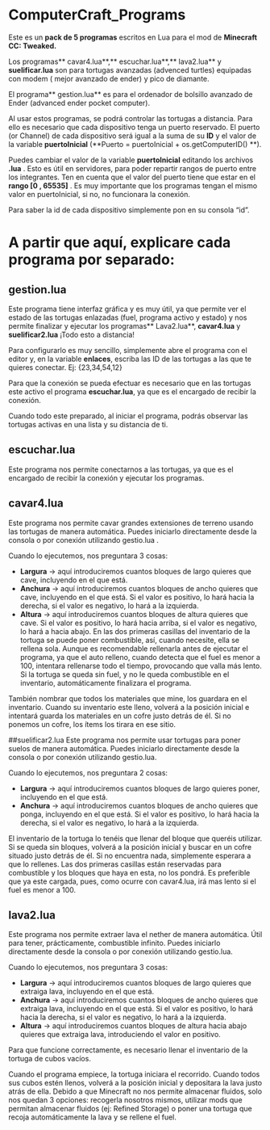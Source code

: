 # ComputerCraft_Programs
Este es un **pack de 5 programas** escritos en Lua para el mod de **Minecraft CC: Tweaked.**

Los programas** cavar4.lua**,** escuchar.lua**,** lava2.lua** y **suelificar.lua** son para tortugas avanzadas (advenced turtles) equipadas con modem ( mejor avanzado de ender) y pico de diamante.

El programa** gestion.lua** es para el ordenador de bolsillo avanzado de Ender (advanced ender pocket computer).

Al usar estos programas, se podrá controlar las tortugas a distancia. Para ello es necesario que cada dispositivo tenga un puerto reservado. El puerto (or Channel) de cada dispositivo será igual a la suma de su **ID** y el valor de la variable **puertoInicial** (**Puerto = puertoInicial + os.getComputerID() **).

Puedes cambiar el valor de la variable **puertoInicial** editando los archivos **.lua** . Esto es útil en servidores, para poder repartir rangos de puerto entre los integrantes. Ten en cuenta que el valor del puerto tiene que estar en el **rango [0 , 65535]** . Es muy importante que los programas tengan el mismo valor en puertoInicial, si no, no funcionara la conexión.

 Para saber la id de cada dispositivo simplemente pon en su consola “id”.

# A partir que aquí, explicare cada programa por separado:

## gestion.lua
Este programa tiene interfaz gráfica y es muy útil, ya que permite ver el estado de las tortugas enlazadas (fuel, programa activo y estado) y nos permite finalizar y ejecutar los programas** Lava2.lua**, **cavar4.lua** y **suelificar2.lua** ¡Todo esto a distancia! 

Para configurarlo es muy sencillo, simplemente abre el programa con el editor y, en la variable **enlaces**, escriba las ID de las tortugas a las que te quieres conectar.  Ej: {23,34,54,12}

Para que la conexión se pueda efectuar es necesario que en las tortugas este activo el programa **escuchar.lua**, ya que es el encargado de recibir la conexión. 

Cuando todo este preparado, al iniciar el programa, podrás observar las tortugas activas en una lista y su distancia de ti.
    


## escuchar.lua
Este programa nos permite conectarnos a las tortugas, ya que es el encargado de recibir la conexión y ejecutar los programas. 

## cavar4.lua
Este programa nos permite cavar grandes extensiones de terreno usando las tortugas de manera automática.   Puedes iniciarlo directamente desde la consola o por conexión utilizando gestio.lua .  

Cuando lo ejecutemos, nos preguntara 3 cosas:
-	**Largura** -> aquí introduciremos cuantos bloques de largo quieres que cave, incluyendo en el que está.
-	**Anchura** -> aquí introduciremos cuantos bloques de ancho quieres que cave, incluyendo en el que está. Si el valor es positivo, lo hará hacia la derecha, si el valor es negativo, lo hará a la izquierda.
-	**Altura** -> aquí introduciremos cuantos bloques de altura quieres que cave. Si el valor es positivo, lo hará hacia arriba, si el valor es negativo, lo hará a hacia abajo.
En las dos primeras casillas del inventario de la tortuga se puede poner combustible, así, cuando necesite, ella se rellena sola. Aunque es recomendable rellenarla antes de ejecutar el programa, ya que el auto relleno, cuando detecta que el fuel es menor a 100, intentara rellenarse todo el tiempo, provocando que valla más lento.
Si la tortuga se queda sin fuel, y no le queda combustible en el inventario, automáticamente finalizara el programa.

También nombrar que todos los materiales que mine, los guardara en el inventario. Cuando su inventario este lleno, volverá a la posición inicial e intentará guarda los materiales en un cofre justo detrás de él. Si no ponemos un cofre, los ítems los tirara en ese sitio.

##suelificar2.lua
Este programa nos permite usar tortugas para poner suelos de manera automática. Puedes iniciarlo directamente desde la consola o por conexión utilizando gestio.lua.

  Cuando lo ejecutemos, nos preguntara 2 cosas:
-	**Largura** -> aquí introduciremos cuantos bloques de largo quieres poner, incluyendo en el que está.
-	**Anchura** -> aquí introduciremos cuantos bloques de ancho quieres que ponga, incluyendo en el que está. Si el valor es positivo, lo hará hacia la derecha, si el valor es negativo, lo hará a la izquierda.

El inventario de la tortuga lo tenéis que llenar del bloque que queréis utilizar. Si se queda sin bloques, volverá a la posición inicial y buscar en un cofre situado justo detrás de él. Si no encuentra nada, simplemente esperara a que lo rellenes.  Las dos primeras casillas están reservadas para combustible y los bloques que haya en esta, no los pondrá. Es preferible que ya este cargada, pues, como ocurre con cavar4.lua, irá mas lento si el fuel es menor a 100.

## lava2.lua
Este programa nos permite extraer lava el nether de manera automática. Útil para tener, prácticamente, combustible infinito. Puedes iniciarlo directamente desde la consola o por conexión utilizando gestio.lua.

Cuando lo ejecutemos, nos preguntara 3 cosas:
-	**Largura** -> aquí introduciremos cuantos bloques de largo quieres que extraiga lava, incluyendo en el que está.
-	**Anchura** -> aquí introduciremos cuantos bloques de ancho quieres que extraiga lava, incluyendo en el que está. Si el valor es positivo, lo hará hacia la derecha, si el valor es negativo, lo hará a la izquierda.
-	**Altura** -> aquí introduciremos cuantos bloques de altura hacia abajo quieres que extraiga lava, introduciendo el valor en positivo.

Para que funcione correctamente, es necesario llenar el inventario de la tortuga de cubos vacíos.

Cuando el programa empiece, la tortuga iniciara el recorrido. Cuando todos sus cubos estén llenos, volverá a la posición inicial y depositara la lava justo atrás de ella. Debido a que Minecraft no nos permite almacenar fluidos, solo nos quedan 3 opciones: recogerla nosotros mismos, utilizar mods que permitan almacenar fluidos (ej: Refined Storage) o poner una tortuga que recoja automáticamente la lava y se rellene el fuel.
